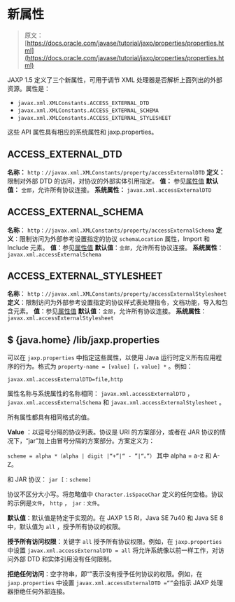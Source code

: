# 新属性

> 原文： [https://docs.oracle.com/javase/tutorial/jaxp/properties/properties.html](https://docs.oracle.com/javase/tutorial/jaxp/properties/properties.html)

JAXP 1.5 定义了三个新属性，可用于调节 XML 处理器是否解析上面列出的外部资源。属性是：

*   `javax.xml.XMLConstants.ACCESS_EXTERNAL_DTD`
*   `javax.xml.XMLConstants.ACCESS_EXTERNAL_SCHEMA`
*   `javax.xml.XMLConstants.ACCESS_EXTERNAL_STYLESHEET`

这些 API 属性具有相应的系统属性和 jaxp.properties。

## ACCESS_EXTERNAL_DTD

**名称：** `http：//javax.xml.XMLConstants/property/accessExternalDTD`
**定义：** 限制对外部 DTD 的访问，对协议的外部实体引用指定。
**值：** 参见[属性值](#values)
**默认值：** `全部`，允许所有协议连接。
**系统属性：** `javax.xml.accessExternalDTD`

## ACCESS_EXTERNAL_SCHEMA

**名称**： `http：//javax.xml.XMLConstants/property/accessExternalSchema`
**定义**：限制访问为外部参考设置指定的协议 `schemaLocation` 属性，Import 和 Include 元素。
**值**：参见[属性值](#values)
**默认值**：`全部`，允许所有协议连接。
**系统属性**： `javax.xml.accessExternalSchema`

## ACCESS_EXTERNAL_STYLESHEET

**名称**： `http：//javax.xml.XMLConstants/property/accessExternalStylesheet`
**定义**：限制访问为外部参考设置指定的协议样式表处理指令，文档功能，导入和包含元素。
**值**：参见[属性值](#values)
**默认值**：`全部`，允许所有协议连接。
**系统属性**： `javax.xml.accessExternalStylesheet`

## $ {java.home} /lib/jaxp.properties

可以在 `jaxp.properties` 中指定这些属性，以使用 Java 运行时定义所有应用程序的行为。格式为 `property-name = [value] [，value] *` 。例如：

```
javax.xml.accessExternalDTD=file,http

```

属性名称与系统属性的名称相同： `javax.xml.accessExternalDTD` ， `javax.xml.accessExternalSchema` 和 `javax.xml.accessExternalStylesheet` 。

所有属性都具有相同格式的值。

**Value** ：以逗号分隔的协议列表。协议是 URI 的方案部分，或者在 JAR 协议的情况下，“jar”加上由冒号分隔的方案部分。方案定义为：

`scheme = alpha *（alpha | digit |“+”|“ - ”|“。”）`
其中 alpha = a-z 和 A-Z。

和 JAR 协议：
`jar [：scheme]`

协议不区分大小写。将忽略值中 `Character.isSpaceChar` 定义的任何空格。协议的示例是`文件`， `http` ， `jar：文件`。

**默认值**：默认值是特定于实现的。在 JAXP 1.5 RI，Java SE 7u40 和 Java SE 8 中，默认值为 `all` ，授予所有协议的权限。

**授予所有访问权限**：关键字 `all` 授予所有协议权限。例如，在 `jaxp.properties` 中设置 `javax.xml.accessExternalDTD = all` 将允许系统像以前一样工作，对访问外部 DTD 和实体引用没有任何限制。

**拒绝任何访问**：空字符串，即“”表示没有授予任何协议的权限。例如，在 `jaxp.properties` 中设置 `javax.xml.accessExternalDTD =“”`会指示 JAXP 处理器拒绝任何外部连接。